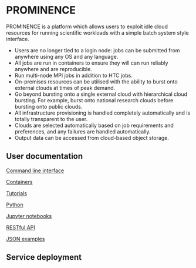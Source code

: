 # PROMINENCE

PROMINENCE is a platform which allows users to exploit idle cloud resources for running scientific workloads with a simple batch system style interface.
* Users are no longer tied to a login node: jobs can be submitted from anywhere using any OS and any language.
* All jobs are run in containers to ensure they will can run reliably anywhere and are reproducible.
* Run multi-node MPI jobs in addition to HTC jobs.
* On-premises resources can be utilised with the ability to burst onto external clouds at times of peak demand.
* Go beyond bursting onto a single external cloud with hierarchical cloud bursting. For example, burst onto national research clouds before bursting onto public clouds.
* All infrastructure provisioning is handled completely automatically and is totally transparent to the user.
* Clouds are selected automatically based on job requirements and preferences, and any failures are handled automatically.
* Output data can be accessed from cloud-based object storage.


## User documentation

[Command line interface](cli.html)

[Containers](containers.html)

[Tutorials](tutorials.html)

[Python](python.html)

[Jupyter notebooks](jupyter.html)

[RESTful API](rest-api.html)

[JSON examples](json-examples.html)

## Service deployment

